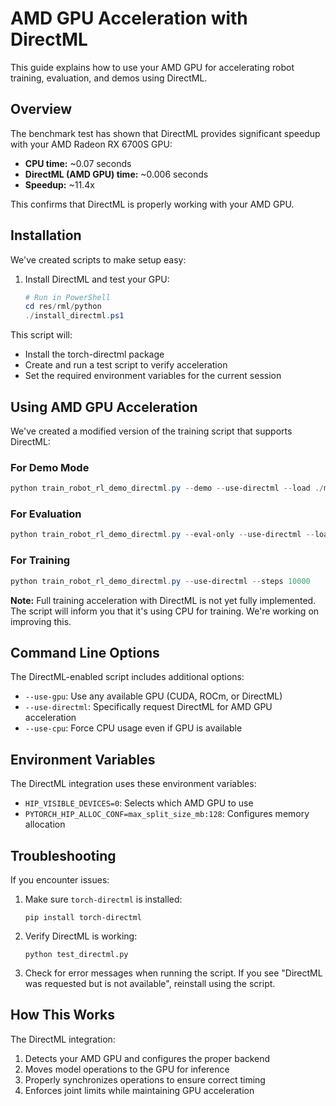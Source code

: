 # AMD GPU Acceleration with DirectML

This guide explains how to use your AMD GPU for accelerating robot training, evaluation, and demos using DirectML.

## Overview

The benchmark test has shown that DirectML provides significant speedup with your AMD Radeon RX 6700S GPU:
- **CPU time:** ~0.07 seconds
- **DirectML (AMD GPU) time:** ~0.006 seconds
- **Speedup:** ~11.4x

This confirms that DirectML is properly working with your AMD GPU.

## Installation

We've created scripts to make setup easy:

1. Install DirectML and test your GPU:
   ```powershell
   # Run in PowerShell
   cd res/rml/python
   ./install_directml.ps1
   ```

This script will:
- Install the torch-directml package
- Create and run a test script to verify acceleration
- Set the required environment variables for the current session

## Using AMD GPU Acceleration

We've created a modified version of the training script that supports DirectML:

### For Demo Mode

```powershell
python train_robot_rl_demo_directml.py --demo --use-directml --load ./models/revamped_20250321_143755/final_model --viz-speed 0.05
```

### For Evaluation

```powershell
python train_robot_rl_demo_directml.py --eval-only --use-directml --load ./models/revamped_20250321_143755/final_model --eval-episodes 5
```

### For Training

```powershell
python train_robot_rl_demo_directml.py --use-directml --steps 10000
```

**Note:** Full training acceleration with DirectML is not yet fully implemented. The script will inform you that it's using CPU for training. We're working on improving this.

## Command Line Options

The DirectML-enabled script includes additional options:

- `--use-gpu`: Use any available GPU (CUDA, ROCm, or DirectML)
- `--use-directml`: Specifically request DirectML for AMD GPU acceleration
- `--use-cpu`: Force CPU usage even if GPU is available

## Environment Variables

The DirectML integration uses these environment variables:

- `HIP_VISIBLE_DEVICES=0`: Selects which AMD GPU to use
- `PYTORCH_HIP_ALLOC_CONF=max_split_size_mb:128`: Configures memory allocation

## Troubleshooting

If you encounter issues:

1. Make sure `torch-directml` is installed:
   ```
   pip install torch-directml
   ```

2. Verify DirectML is working:
   ```
   python test_directml.py
   ```

3. Check for error messages when running the script. If you see "DirectML was requested but is not available", reinstall using the script.

## How This Works

The DirectML integration:

1. Detects your AMD GPU and configures the proper backend
2. Moves model operations to the GPU for inference
3. Properly synchronizes operations to ensure correct timing
4. Enforces joint limits while maintaining GPU acceleration 